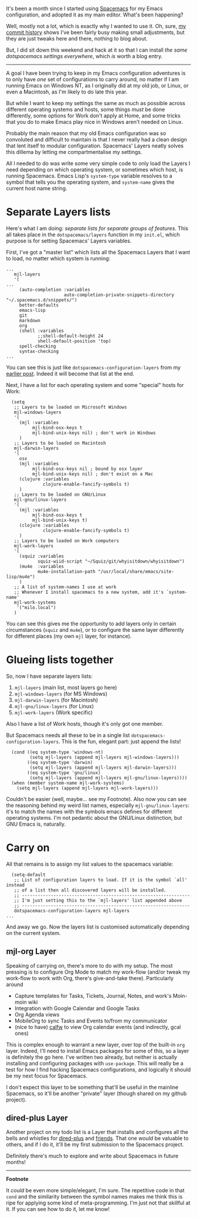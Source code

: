 <!-- 
.. title: One Spacemacs Config to Rule Them All
.. slug: spacemacs-01
.. date: 2016-02-07 21:42:24 UTC+11:00
.. tags: emacs, configuration, spacemacs, elisp
.. category: hacking
.. link: 
.. description: In which I expand my dotspacemacs across platforms
.. type: text
-->

It's been a month since I started using [Spacemacs](http://spacemacs.orgd) for my Emacs configuration, and adopted it as my main editor. What's been happening?

Well, mostly not a lot, which is exactly why I wanted to use it. Oh, sure, [my commit history](https://github.com/sinewalker/dotspacemacs/commits/master) shows I've been fairly busy making small adjustments, but they are just tweaks here and there, nothing to blog about.

But, I did sit down this weekend and hack at it so that I can install *the same dotspacemacs settings everywhere*, which *is* worth a blog entry.

<!-- TEASER_END -->
----

A goal I have been trying to keep in my Emacs configuration adventures is to only have *one* set of configurations to carry around, no matter if I am running Emacs on Windows NT, as I originally did at my old job, or Linux, or even a Macintosh, as I'm likely to do late this year.

But while I want to keep my settings the same as much as possible across different operating systems and hosts, some things *must* be done differently, some options for Work don't apply at Home, and some tricks that you do to make Emacs play nice in Windows aren't needed on Linux.

Probably the main reason that my old Emacs configuration was so convoluted and difficult to maintain is that I never really had a clean design that lent itself to modular configuration. Spacemacs' Layers neatly solves this dillema by letting me compartmentalise my settings.

All I needed to do was write some very simple code to only load the Layers I need depending on which operating system, or sometimes which host, is running Spacemacs.  Emacs Lisp's `system-type` variable resolves to a symbol that tells you the operating system, and `system-name` gives the current host name string.

Separate Layers lists
====

Here's what I am doing: *separate lists for separate groups of features*. This all takes place in the `dotspacemacs/layers` function in my `init.el`, which purpose is for setting Spacemacs' Layers variables.

First, I've got a "master list" which lists all the Spacemacs Layers that I want to load, no matter which system is running:

```emacs-lisp
...
   mjl-layers
   '(
...
     (auto-completion :variables
                      auto-completion-private-snippets-directory "~/.spacemacs.d/snippets/")
     better-defaults
     emacs-lisp
     git
     markdown
     org
     (shell :variables
            ;;shell-default-height 24
            shell-default-position 'top)
     spell-checking
     syntax-checking
...
```

You can see this is just like `dotspacemacs-configuration-layers` from my [earlier post](spacemacs-00.html). Indeed it will become that list at the end.

Next, I have a list for each operating system and some "special" hosts for Work:

```emacs-lisp
  (setq
   ;; Layers to be loaded on Microsoft Windows
   mjl-windows-layers
   '(
     (mjl :variables
          mjl-bind-osx-keys t
          mjl-bind-unix-keys nil) ; don't work in Windows
     )
   ;; Layers to be loaded on Macintosh
   mjl-darwin-layers
   '(
     osx
     (mjl :variables
          mjl-bind-osx-keys nil ; bound by osx layer
          mjl-bind-unix-keys nil) ; don't exist on a Mac
     (clojure :variables
              clojure-enable-fancify-symbols t)
     )
   ;; Layers to be loaded on GNU/Linux
   mjl-gnu/linux-layers
   '(
     (mjl :variables
          mjl-bind-osx-keys t
          mjl-bind-unix-keys t)
     (clojure :variables
              clojure-enable-fancify-symbols t)
     )
   ;; Layers to be loaded on Work computers
   mjl-work-layers
   '(
     (squiz :variables
            squiz-wiid-script "~/Squiz/git/whyisitdown/whyisitdown")
     (mu4e  :variables
            mu4e-installation-path "/usr/local/share/emacs/site-lisp/mu4e")
     )
   ;; A list of system-names I use at work
   ;; Whenever I install spacemacs to a new system, add it's `system-name'
   mjl-work-systems
    '("milo.local")
   )
```

You can see this gives me the opportunity to add layers only in certain circumstances (`squiz` and `mu4e`), or to configure the same layer differently for different places (my own `mjl` layer, for instance).

Glueing lists together
====

So, now I have separate layers lists:

 1. `mjl-layers` (main list, most layers go here)
 1. `mjl-windows-layers` (for MS Windows)
 1. `mjl-darwin-layers` (for Macintosh)
 1. `mjl-gnu/linux-layers` (for Linux)
 1. `mjl-work-layers` (Work specific)
 
Also I have a list of Work hosts, though it's only got one member.

But Spacemacs needs all these to be in a single list `dotspacemacs-configuration-layers`. This is the fun, elegant part: just append the lists!

```emacs-lisp
  (cond ((eq system-type 'windows-nt)
         (setq mjl-layers (append mjl-layers mjl-windows-layers)))
        ((eq system-type 'darwin)
         (setq mjl-layers (append mjl-layers mjl-darwin-layers)))
        ((eq system-type 'gnu/linux)
         (setq mjl-layers (append mjl-layers mjl-gnu/linux-layers))))
  (when (member system-name mjl-work-systems)
    (setq mjl-layers (append mjl-layers mjl-work-layers)))
```

Couldn't be easier (well, maybe... see my Footnote). Also now you can see the reasoning behind my weird list names, especially `mjl-gnu/linux-layers`: it's to match the names with the symbols emacs defines for different operating systems. I'm not pedantic about the GNU/Linux distinction, but GNU Emacs is, naturally.

Carry on
====

All that remains is to assign my list values to the spacemacs variable:

```emacs-lisp
  (setq-default
   ;; List of configuration layers to load. If it is the symbol `all' instead
   ;; of a list then all discovered layers will be installed.
   ;; ----------------------------------------------------------------
   ;; I'm just setting this to the `mjl-layers' list appended above
   ;; ----------------------------------------------------------------
   dotspacemacs-configuration-layers mjl-layers
...
```

And away we go. Now the layers list is customised automatically depending on the current system.

mjl-org Layer
----

Speaking of carrying on, there's more to do with my setup. The most pressing is to configure Org Mode to match my work-flow (and/or tweak my work-flow to work with Org, there's give-and-take there). Particularly around

 * Capture templates for Tasks, Tickets, Journal, Notes, and work's Moin-moin wiki
 * Integration with Google Calendar and Google Tasks
 * Org Agenda views
 * MobileOrg to sync Tasks and Events to/from my communicator
 * (nice to have) [calfw](https://github.com/kiwanami/emacs-calfw) to view Org calendar events (and indirectly, gcal ones)
 
This is complex enough to warrant a new layer, over top of the built-in `org` layer. Indeed, I'll need to install Emacs packages for some of this, so a layer is definitely the go here. I've written two already, but neither is actually installing and configuring packages with `use-package`. This will really be a test for how I find hacking Spacemacs configurations, and logically it should be my next focus for Spacemacs.

I don't expect this layer to be something that'll be useful in the mainline Spacemacs, so it'll be another "private" layer (though shared on my github project).

dired-plus Layer
----

Another project on my todo list is a Layer that installs and configures all the bells and whistles for [dired-plus](http://www.emacswiki.org/emacs-test/DiredPlus) and [friends](http://www.emacswiki.org/emacs-test/OneOnOneEmacs).  That one *would* be valuable to others, and if I do it, it'll be my first submission to the Spacemacs project.

Definitely there's much to explore and write about Spacemacs in future months!

----

**Footnote**

It *could* be even more simple/elegant, I'm sure. The repetitive code in that `cond` and the similarity between the symbol names makes me think this is ripe for applying some kind of meta-programming. I'm just not that skillful at it. If you can see how to do it, let me know!

